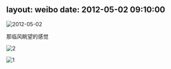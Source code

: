 layout: weibo
date: 2012-05-02 09:10:00
---
<meta name="referrer" content="no-referrer" />

<img src="/images/favicon.ico" style="float: left;"/> 2012-05-02

那临风眺望的感觉

![2](http://fmn.rrimg.com/fmn062/20120502/0910/large_k7R2_38d300001043118d.jpg)

![1](http://fmn.rrfmn.com/fmn059/20120502/0910/large_Au3c_38d300001047118d.jpg)
